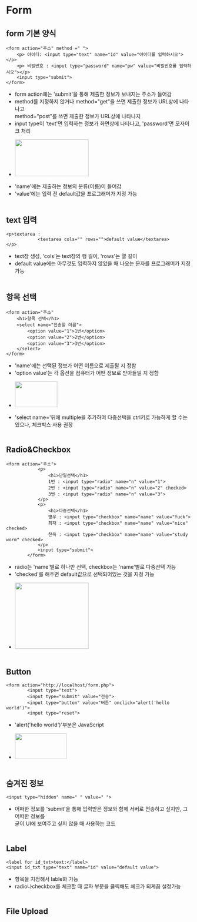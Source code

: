 # Form 
## form 기본 양식
```
<form action="주소" method =" ">
    <p> 아이디: <input type="text" name="id" value="아이디를 입력하시오"></p>
    <p> 비밀번호 : <input type="password" name="pw" value="비밀번호를 입력하시오"></p>
    <input type="submit">
</form>
```
* form action에는 'submit'을 통해 제출한 정보가 보내지는 주소가 들어감
* method를 지정하지 않거나 method="get"을 쓰면 제출한 정보가 URL상에 나타나고<br/>method="post"를 쓰면 제출한 정보가 URL상에 나타나지 
* input type이 'text'면 입력하는 정보가 화면상에 나타나고, 'password'면 모자이크 처리
+ <img src="https://github.com/frontStudy/img/blob/master/form_id%26pw.PNG" width=200px height=100px>
  <br/>
* 'name'에는 제출하는 정보의 분류(이름)이 들어감
* 'value'에는 입력 전 default값을 프로그래머가 지정 가능<br/> <br/>
## text 입력
```
<p>textarea :
            <textarea cols="" rows="">default value</textarea>
</p>
```
* text창 생성, 'cols'는 text창의 행 길이, 'rows'는 열 길이 
* default value에는 아무것도 입력하지 않았을 때 나오는 문자를 프로그래머가 지정 가능<br/> <br/>
## 항목 선택
```
<form action="주소"
    <h1>항목 선택</h1>
    <select name="전송할 이름">
        <option value="1">1번</option>
        <option value="2">2번</option>
        <option value="3">3번</option>
    </select>
</form>
```
* 'name'에는 선택된 정보가 어떤 이름으로 제출될 지 정함
* 'option value'는 각 옵션을 컴퓨터가 어떤 정보로 받아들일 지 정함
+ <img src="https://github.com/frontStudy/img/blob/master/select.PNG" width=115px height=70px>
* 'select name='뒤에 multiple을 추가하여 다중선택을 ctrl키로 가능하게 할 수는 있으나, 체크박스 사용 권장<br/> <br/>
## Radio&Checkbox
```
<form action="주소">
            <p>
                <h1>단일선택</h1>
                1번 : <input type="radio" name="n" value="1">
                2번 : <input type="radio" name="n" value="2" checked>
                3번 : <input type="radio" name="n" value="3">
            </p>
            <p>
                <h1>다중선택</h1>
                병우 : <input type="checkbox" name="name" value="fuck">
                최재 : <input type="checkbox" name="name" value="nice" checked>
                찬욱 : <input type="checkbox" name="name" value="study worm" checked>
            </p>
            <input type="submit">
        </form>
```
* radio는 'name'별로 하나만 선택, checkbox는 'name'별로 다중선택 가능
* 'checked'를 해주면 default값으로 선택되어있는 것을 지정 가능 
+ <img src="https://github.com/frontStudy/img/blob/master/radio%26checkbox.PNG" width=200px height=180px><br/> <br/>
## Button
```
<form action="http://localhost/form.php">
        <input type="text">
        <input type="submit" value="전송">
        <input type="button" value="버튼" onclick="alert('hello world')">
        <input type="reset">
```
* 'alert('hello world')'부분은 JavaScript
+ <img src="https://github.com/frontStudy/img/blob/master/button.PNG" width=140px height=70px><br/> <br/>
## 숨겨진 정보
```
<input type="hidden" name=" " value=" ">
```
* 어떠한 정보를 'submit'을 통해 입력받은 정보와 함께 서버로 전송하고 싶지만, 그 어떠한 정보를<br/>굳이 UI에 보여주고 싶지 않을 때 사용하는 코드<br/> <br/>
## Label
```
<label for id_txt>text:</label>
<input id_txt type="text" name="id" value="default value">
```
* 항목을 지정해서 lable화 가능
* radio나checkbox를 체크할 때 글자 부분을 클릭해도 체크가 되게끔 설정가능<br> <br/>

## File Upload

